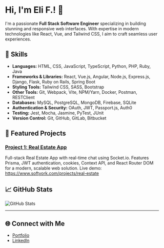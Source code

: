 # Hi, I'm Eli F.! 👋

I'm a passionate **Full Stack Software Engineer** specializing in building stunning and responsive web interfaces. With expertise in modern technologies like React, Vue, and Tailwind CSS, I aim to craft seamless user experiences.

## 🚀 Skills
- **Languages:** HTML, CSS, JavaScript, TypeScript, Python, PHP, Ruby, Java
- **Frameworks & Libraries:** React, Vue.js, Angular, Node.js, Express.js, Django, Flask, Ruby on Rails, Spring Boot
- **Styling Tools:** Tailwind CSS, SASS, Bootstrap
- **Other Tools:** Git, Webpack, Vite, NPM/Yarn, Docker, Postman, RESTClient
- **Databases:** MySQL, PostgreSQL, MongoDB, Firebase, SQLite
- **Authentication & Security:** OAuth, JWT, Passport.js, Auth0
- **Testing:** Jest, Mocha, Jasmine, PyTest, JUnit
- **Version Control:** Git, GitHub, GitLab, Bitbucket

## 🌟 Featured Projects
### [Project 1: Real Estate App](https://github.com/scriptwizpro/real_estate_ui)
Full-stack Real Estate App with real-time chat using Socket.io. Features Prisma, JWT authentication, cookies, Context API, and React Router DOM for a modern, scalable web solution. Live demo: https://www.softyork.com/projects/real-estate

## 📈 GitHub Stats
![GitHub Stats](https://github-readme-stats.vercel.app/api?username=scriptwizpro&show_icons=true&theme=radical)

---

## 🌐 Connect with Me
- [Portfolio](https://www.softyork.com)
- [LinkedIn](https://linkedin.com/in/eli-f-)
